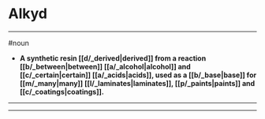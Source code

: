 # Alkyd
---
#noun
- **A synthetic resin [[d/_derived|derived]] from a reaction [[b/_between|between]] [[a/_alcohol|alcohol]] and [[c/_certain|certain]] [[a/_acids|acids]], used as a [[b/_base|base]] for [[m/_many|many]] [[l/_laminates|laminates]], [[p/_paints|paints]] and [[c/_coatings|coatings]].**
---
---
